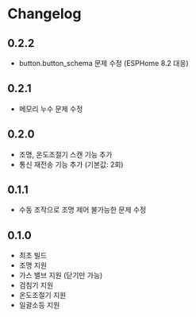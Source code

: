 # Changelog

## 0.2.2
- button.button_schema 문제 수정 (ESPHome 8.2 대응)

## 0.2.1
- 메모리 누수 문제 수정

## 0.2.0
- 조명, 온도조절기 스캔 기능 추가
- 통신 재전송 기능 추가 (기본값: 2회)

## 0.1.1
- 수동 조작으로 조명 제어 불가능한 문제 수정

## 0.1.0
- 최초 빌드
- 조명 지원
- 가스 밸브 지원 (닫기만 가능)
- 검침기 지원
- 온도조절기 지원
- 일괄소등 지원
